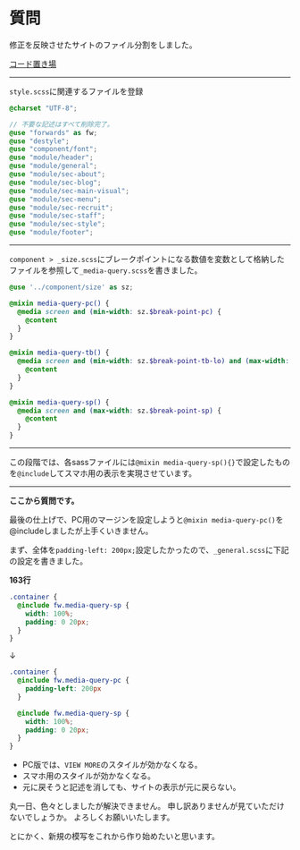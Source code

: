# 質問

修正を反映させたサイトのファイル分割をしました。

[コード置き場](https://github.com/vivlio-kumihan/trace-lamune)

---

`style.scss`に関連するファイルを登録

```scss
@charset "UTF-8";

// 不要な記述はすべて削除完了。
@use "forwards" as fw;
@use "destyle";
@use "component/font";
@use "module/header";
@use "module/general";
@use "module/sec-about";
@use "module/sec-blog";
@use "module/sec-main-visual";
@use "module/sec-menu";
@use "module/sec-recruit";
@use "module/sec-staff";
@use "module/sec-style";
@use "module/footer";
```
---
`component > _size.scss`にブレークポイントになる数値を変数として格納したファイルを参照して`_media-query.scss`を書きました。
```scss
@use '../component/size' as sz;

@mixin media-query-pc() {
  @media screen and (min-width: sz.$break-point-pc) {
    @content
  }
}

@mixin media-query-tb() {
  @media screen and (min-width: sz.$break-point-tb-lo) and (max-width: sz.$break-point-tb-hi) {
    @content
  }
}

@mixin media-query-sp() {
  @media screen and (max-width: sz.$break-point-sp) {
    @content
  }
}
```

---

この段階では、各sassファイルには`@mixin media-query-sp(){}`で設定したものを`@include`してスマホ用の表示を実現させています。

---

__ここから質問です。__

最後の仕上げで、PC用のマージンを設定しようと`@mixin media-query-pc()`を@includeしましたが上手くいきません。

まず、全体を`padding-left: 200px;`設定したかったので、`_general.scss`に下記の設定を書きました。

__163行__
```scss
.container {
  @include fw.media-query-sp {
    width: 100%;
    padding: 0 20px;
  }
}
```
↓

```scss
.container {
  @include fw.media-query-pc {
    padding-left: 200px
  }

  @include fw.media-query-sp {
    width: 100%;
    padding: 0 20px;
  }
}
```

* PC版では、`VIEW MORE`のスタイルが効かなくなる。
* スマホ用のスタイルが効かなくなる。
* 元に戻そうと記述を消しても、サイトの表示が元に戻らない。

丸一日、色々としましたが解決できません。
申し訳ありませんが見ていただけないでしょうか。
よろしくお願いいたします。

とにかく、新規の模写をこれから作り始めたいと思います。

